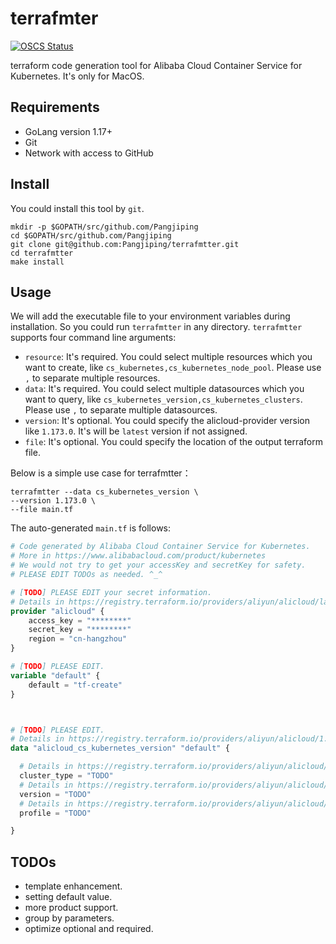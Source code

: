 # terrafmter
[![OSCS Status](https://www.oscs1024.com/platform/badge/Pangjiping/terrafmtter.svg?size=small)](https://www.oscs1024.com/project/Pangjiping/terrafmtter?ref=badge_small)

terraform code generation tool for Alibaba Cloud Container Service for Kubernetes.
It's only for MacOS.

## Requirements
- GoLang version 1.17+
- Git
- Network with access to GitHub


## Install
You could install this tool by `git`.
```shell
mkdir -p $GOPATH/src/github.com/Pangjiping
cd $GOPATH/src/github.com/Pangjiping
git clone git@github.com:Pangjiping/terrafmtter.git
cd terrafmtter
make install
```

## Usage
We will add the executable file to your environment variables during installation.
So you could run `terrafmtter` in any directory.
`terrafmtter` supports four command line arguments:
- `resource`: It's required. You could select multiple resources which you want to create, like `cs_kubernetes,cs_kubernetes_node_pool`. Please use `,` to separate multiple resources.
- `data`: It's required. You could select multiple datasources which you want to query, like `cs_kubernetes_version,cs_kubernetes_clusters`. Please use `,` to separate multiple datasources.
- `version`: It's optional. You could specify the alicloud-provider version like `1.173.0`. It's will be `latest` version if not assigned.
- `file`: It's optional. You could specify the location of the output terraform file. 

Below is a simple use case for terrafmtter：
```shell
terrafmtter --data cs_kubernetes_version \
--version 1.173.0 \
--file main.tf
```

The auto-generated `main.tf` is follows:
```terraform
# Code generated by Alibaba Cloud Container Service for Kubernetes.
# More in https://www.alibabacloud.com/product/kubernetes
# We would not try to get your accessKey and secretKey for safety.
# PLEASE EDIT TODOs as needed. ^_^

# [TODO] PLEASE EDIT your secret information.
# Details in https://registry.terraform.io/providers/aliyun/alicloud/latest/docs
provider "alicloud" {
    access_key = "********"
    secret_key = "********"
    region = "cn-hangzhou"
}

# [TODO] PLEASE EDIT.
variable "default" {
    default = "tf-create"
}



# [TODO] PLEASE EDIT.
# Details in https://registry.terraform.io/providers/aliyun/alicloud/1.173.0/docs/data-sources/cs_kubernetes_version
data "alicloud_cs_kubernetes_version" "default" {

  # Details in https://registry.terraform.io/providers/aliyun/alicloud/1.173.0/docs/data-sources/cs_kubernetes_version#cluster_type
  cluster_type = "TODO"
  # Details in https://registry.terraform.io/providers/aliyun/alicloud/1.173.0/docs/data-sources/cs_kubernetes_version#version
  version = "TODO"
  # Details in https://registry.terraform.io/providers/aliyun/alicloud/1.173.0/docs/data-sources/cs_kubernetes_version#profile
  profile = "TODO"

}
```

## TODOs
- template enhancement.
- setting default value.
- more product support.
- group by parameters.
- optimize optional and required.


